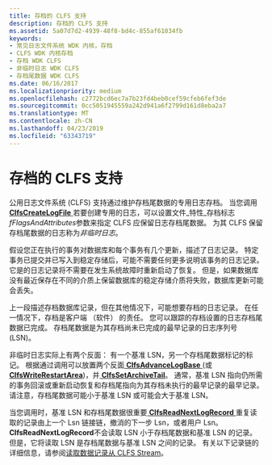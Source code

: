 ```yaml
---
title: 存档的 CLFS 支持
description: 存档的 CLFS 支持
ms.assetid: 5a07d7d2-4939-48f8-bd4c-855af61034fb
keywords:
- 常见日志文件系统 WDK 内核，存档
- CLFS WDK 内核存档
- 存档 WDK CLFS
- 非临时日志 WDK CLFS
- 存档尾数据 WDK CLFS
ms.date: 06/16/2017
ms.localizationpriority: medium
ms.openlocfilehash: c2772bcd6ec7a7b23fd4beb0cef59cfeb6fef3de
ms.sourcegitcommit: 0cc5051945559a242d941a6f2799d161d8eba2a7
ms.translationtype: MT
ms.contentlocale: zh-CN
ms.lasthandoff: 04/23/2019
ms.locfileid: "63343719"
---
```

# <a name="clfs-support-for-archiving"></a>存档的 CLFS 支持





公用日志文件系统 (CLFS) 支持通过维护存档尾数据的专用日志存档。 当您调用[ **ClfsCreateLogFile** ](https://msdn.microsoft.com/library/windows/hardware/ff540792)若要创建专用的日志，可以设置文件\_特性\_存档标志*fFlagsAndAttributes*参数来指定 CLFS 应保留日志存档尾数据。 为其 CLFS 保留存档尾数据的日志称为*非临时日志*。

假设您正在执行的事务对数据库和每个事务有几个更新，描述了日志记录。 特定事务已提交并已写入到稳定存储后，可能不需要任何更多说明该事务的日志记录。 它是的日志记录将不需要在发生系统故障时重新启动了恢复。 但是，如果数据库没有最近保存在不同的介质上保留数据库的稳定存储介质将失败，数据库更新可能会丢失。

上一段描述存档数据库记录，但在其他情况下，可能想要存档的日志记录。 在任一情况下，存档是客户端 （软件） 的责任。 您可以跟踪的存档设置的日志存档尾数据已完成。 存档尾数据是为其存档尚未已完成的最早记录的日志序列号 (LSN)。

非临时日志实际上有两个反面： 有一个基准 LSN，另一个存档尾数据标记的标记。 根据通过调用可以放置两个反面[ **ClfsAdvanceLogBase** ](https://msdn.microsoft.com/library/windows/hardware/ff540773) (或[ **ClfsWriteRestartArea**](https://msdn.microsoft.com/library/windows/hardware/ff541770))，并[ **ClfsSetArchiveTail**](https://msdn.microsoft.com/library/windows/hardware/ff541744)。 通常，基准 LSN 指向仍所需的事务回滚或重新启动恢复和存档尾指向为其存档未执行的最早记录的最早记录。 请注意，存档尾数据可能小于基准 LSN 或可能会大于基准 LSN。

当您调用时，基准 LSN 和存档尾数据很重要[ **ClfsReadNextLogRecord** ](https://msdn.microsoft.com/library/windows/hardware/ff541690)重复读取的记录由上一个 Lsn 链接链，撤消的下一步 Lsn，或者用户 Lsn。 **ClfsReadNextLogRecord**不会读取 LSN 小于存档尾数据和基准 LSN 的记录。 但是，它将读取 LSN 是存档尾数据与基准 LSN 之间的记录。 有关以下记录链的详细信息，请参阅[读取数据记录从 CLFS Stream](reading-data-records-from-a-clfs-stream.md)。

 

 




